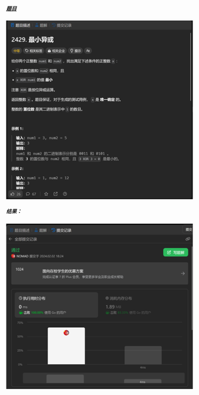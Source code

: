 ##### [题目](https://leetcode.cn/problems/minimize-xor/description/)
![pic](img.png)
##### 结果：
![pic](result.png)